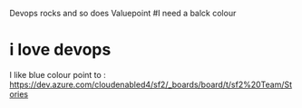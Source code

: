 Devops rocks and so does Valuepoint
#I need a balck colour
# i love devops
I like blue colour
point to : https://dev.azure.com/cloudenabled4/sf2/_boards/board/t/sf2%20Team/Stories
